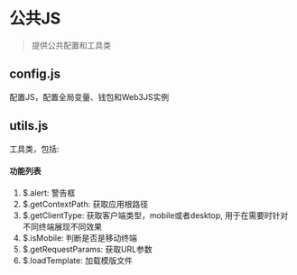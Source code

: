 # 公共JS
> 提供公共配置和工具类

## config.js
配置JS，配置全局变量、钱包和Web3JS实例

## utils.js
工具类，包括:
#### 功能列表
1. $.alert: 警告框
2. $.getContextPath: 获取应用根路径
3. $.getClientType: 获取客户端类型，mobile或者desktop, 用于在需要时针对不同终端展现不同效果
4. $.isMobile: 判断是否是移动终端
5. $.getRequestParams: 获取URL参数
6. $.loadTemplate: 加载模版文件


